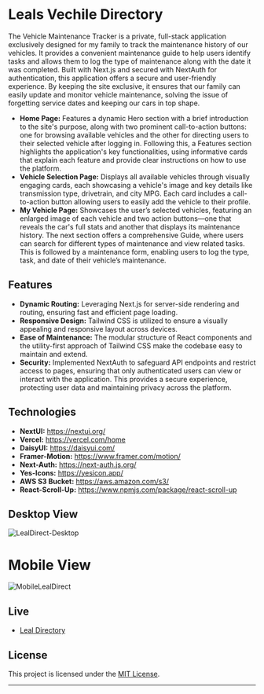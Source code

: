 # Leals Vechile Directory

The Vehicle Maintenance Tracker is a private, full-stack application exclusively designed for my family to track the maintenance history of our vehicles. It provides a convenient maintenance guide to help users identify tasks and allows them to log the type of maintenance along with the date it was completed. Built with Next.js and secured with NextAuth for authentication, this application offers a secure and user-friendly experience. By keeping the site exclusive, it ensures that our family can easily update and monitor vehicle maintenance, solving the issue of forgetting service dates and keeping our cars in top shape.

- **Home Page:** Features a dynamic Hero section with a brief introduction to the site's purpose, along with two prominent call-to-action buttons: one for browsing available vehicles and the other for directing users to their selected vehicle after logging in. Following this, a Features section highlights the application's key functionalities, using informative cards that explain each feature and provide clear instructions on how to use the platform.
- **Vehicle Selection Page:** Displays all available vehicles through visually engaging cards, each showcasing a vehicle's image and key details like transmission type, drivetrain, and city MPG. Each card includes a call-to-action button allowing users to easily add the vehicle to their profile.
- **My Vehicle Page:** Showcases the user’s selected vehicles, featuring an enlarged image of each vehicle and two action buttons—one that reveals the car's full stats and another that displays its maintenance history. The next section offers a comprehensive Guide, where users can search for different types of maintenance and view related tasks. This is followed by a maintenance form, enabling users to log the type, task, and date of their vehicle’s maintenance.

## Features

- **Dynamic Routing:** Leveraging Next.js for server-side rendering and routing, ensuring fast and efficient page loading.
- **Responsive Design:** Tailwind CSS is utilized to ensure a visually appealing and responsive layout across devices.
- **Ease of Maintenance:** The modular structure of React components and the utility-first approach of Tailwind CSS make the codebase easy to maintain and extend.
- **Security:** Implemented NextAuth to safeguard API endpoints and restrict access to pages, ensuring that only authenticated users can view or interact with the application. This provides a secure experience, protecting user data and maintaining privacy across the platform.

## Technologies

- **NextUI:** https://nextui.org/
- **Vercel:** https://vercel.com/home
- **DaisyUI:** https://daisyui.com/
- **Framer-Motion:** https://www.framer.com/motion/
- **Next-Auth:** https://next-auth.js.org/
- **Yes-Icons:** https://yesicon.app/
- **AWS S3 Bucket:** https://aws.amazon.com/s3/
- **React-Scroll-Up:** https://www.npmjs.com/package/react-scroll-up

## Desktop View
![LealDirect-Desktop](https://github.com/user-attachments/assets/83f1e3f4-a81e-4122-89b6-df3a46d5099f)

# Mobile View
![MobileLealDirect](https://github.com/user-attachments/assets/4323694b-24ed-445a-97ef-726e09e28d8d)

## Live

- [Leal Directory](https://lealvechiledirectory.vercel.app/)

## License

This project is licensed under the [MIT License](LICENSE).

---
